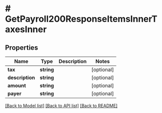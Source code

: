 # # GetPayroll200ResponseItemsInnerTaxesInner

## Properties

Name | Type | Description | Notes
------------ | ------------- | ------------- | -------------
**tax** | **string** |  | [optional]
**description** | **string** |  | [optional]
**amount** | **string** |  | [optional]
**payer** | **string** |  | [optional]

[[Back to Model list]](../../README.md#models) [[Back to API list]](../../README.md#endpoints) [[Back to README]](../../README.md)
